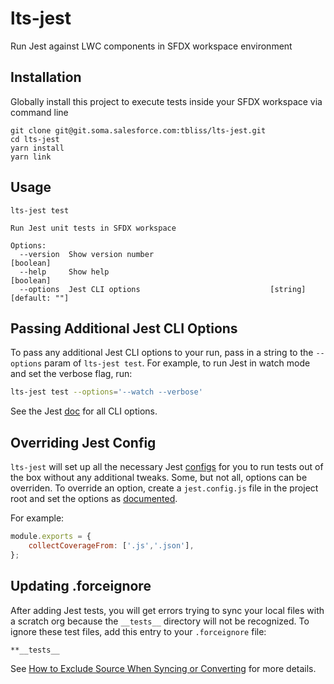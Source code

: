 # lts-jest

Run Jest against LWC components in SFDX workspace environment

## Installation

Globally install this project to execute tests inside your SFDX workspace via command line

```
git clone git@git.soma.salesforce.com:tbliss/lts-jest.git
cd lts-jest
yarn install
yarn link
```

## Usage

```
lts-jest test

Run Jest unit tests in SFDX workspace

Options:
  --version  Show version number                                       [boolean]
  --help     Show help                                                 [boolean]
  --options  Jest CLI options                             [string] [default: ""]

```

## Passing Additional Jest CLI Options

To pass any additional Jest CLI options to your run, pass in a string to the `--options` param of `lts-jest test`. For example, to run Jest in watch mode and set the verbose flag, run:

```bash
lts-jest test --options='--watch --verbose'
```

See the Jest [doc](http://facebook.github.io/jest/docs/en/cli.html) for all CLI options.

## Overriding Jest Config

`lts-jest` will set up all the necessary Jest [configs](http://facebook.github.io/jest/docs/en/configuration.html) for you to run tests out of the box without any additional tweaks. Some, but not all, options can be overriden. To override an option, create a `jest.config.js` file in the project root and set the options as [documented](http://facebook.github.io/jest/docs/en/configuration.html#options). 

For example:
```js
module.exports = {
    collectCoverageFrom: ['.js','.json'],
};
```

## Updating .forceignore

After adding Jest tests, you will get errors trying to sync your local files with a scratch org because the `__tests__` directory will not be recognized. To ignore these test files, add this entry to your `.forceignore` file:

```
**__tests__
```

See [How to Exclude Source When Syncing or Converting](https://developer.salesforce.com/docs/atlas.en-us.sfdx_dev.meta/sfdx_dev/sfdx_dev_exclude_source.htm) for more details.